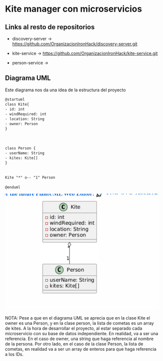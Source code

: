 # Kite manager con microservicios

## Links al resto de repositorios

* discovery-server -> https://github.com/OrganizacionIronHack/discovery-server.git

* kite-service -> https://github.com/OrganizacionIronHack/kite-service.git

* person-service -> 

## Diagrama UML

Este diagrama nos da una idea de la estructura del proyecto

```
@startuml
class Kite{
- id: int
- windRequired: int
- location: String
- owner: Person
}



class Person {
- userName: String
- kites: Kite[]
}


Kite "*" o-- "1" Person

@enduml
```

![img.png](img.png)

NOTA: Pese a que en el diagrama UML se aprecia que en la clase Kite el owner es una Person, y en la clase person, la lista de cometas
es un array de kites. A la hora de desarrollar el proyecto, al estar separado cada microservicio con su base de datos independiente.
En realidad, va a ser una referencia. En el caso de owner, una string que haga referencia al nombre de la persona.
Por otro lado, en el caso de la clase Person, la lista de cometas, en realidad va a ser un array de enteros para que haga referencia a
los IDs.
